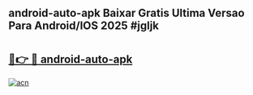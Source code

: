 ## android-auto-apk Baixar Gratis Ultima Versao Para Android/IOS 2025 #jgljk

# <h2><a href="https://ainizakaria.my?title=android-auto-apk&ref=20M">🔗👉 🔴 android-auto-apk</a></h2>

[![acn](https://github.com/user-attachments/assets/0f9c940e-d8b0-45ae-aac7-cd30a18b3e1c)](https://ainizakaria.my?title=android-auto-apk&ref=20M)

